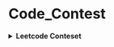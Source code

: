 # Code_Contest
<details> 
 <summary><b>Leetcode Conteset</b></summary> 

|Ranking| Contest| Score | Q1|Q2|Q3|Q4|Date|
| :-: | :-: | :-: | :-: | :-: | :-: | :-: | :-: |
| 12584 <br>/24578| [Weekly Contest 352](https://leetcode.com/contest/weekly-contest-352/) | 3 | [✅Q1(3)](https://leetcode.com/contest/weekly-contest-352/problems/longest-even-odd-subarray-with-threshold/)<br>0:51:50 | [❌Q2(4)](https://leetcode.com/contest/weekly-contest-352/problems/prime-pairs-with-target-sum/) | [❌Q3(5)](https://leetcode.com/contest/weekly-contest-352/problems/continuous-subarrays/) | [❌Q4(6)](https://leetcode.com/contest/weekly-contest-352/problems/sum-of-imbalance-numbers-of-all-subarrays/) |2023/07/02|
|10322 <br>/23570 | [Biweekly Contest 108](https://leetcode.com/contest/biweekly-contest-108)| 3 | [✅Q1(3)](https://leetcode.com/contest/biweekly-contest-108/problems/longest-alternating-subarray/)<br>1:19:21🐞9 | [❌Q2(4)](https://leetcode.com/contest/biweekly-contest-108/problems/relocate-marbles/) | [❌Q3(4)](https://leetcode.com/contest/biweekly-contest-108/problems/partition-string-into-minimum-beautiful-substrings/) | [Q❌4(5)](https://leetcode.com/contest/biweekly-contest-108/problems/number-of-black-blocks/) |2023/07/08|
| 7524 <br>/24190 | [Weekly Contest 353](https://leetcode.com/contest/weekly-contest-353) | 7 |  [✅Q1(3)](https://leetcode.com/contest/weekly-contest-353/problems/find-the-maximum-achievable-number/)<br>0:04:00| [✅Q2(4)](https://leetcode.com/contest/weekly-contest-353/problems/maximum-number-of-jumps-to-reach-the-last-index/)<br>0:27:10 | [❌Q3(5)](https://leetcode.com/contest/weekly-contest-353/problems/longest-non-decreasing-subarray-from-two-arrays/) | [❌Q4(5)](https://leetcode.com/contest/weekly-contest-353/problems/apply-operations-to-make-all-array-elements-equal-to-zero/) |2023/07/09|
| 15390 <br>/24477 | [Weekly Contest 354](https://leetcode.com/contest/weekly-contest-354) | 3 | [✅Q1(3)](https://leetcode.com/contest/weekly-contest-354/problems/sum-of-squares-of-special-elements/)<br>0:21:58 | [❌Q2(4)](https://leetcode.com/contest/weekly-contest-354/problems/maximum-beauty-of-an-array-after-applying-operation/) | [❌Q3(4)](https://leetcode.com/contest/weekly-contest-354/problems/minimum-index-of-a-valid-split/) | [❌Q4(6)](https://leetcode.com/contest/weekly-contest-354/problems/length-of-the-longest-valid-substring/) |2023/07/16|
| 9693 <br>/22176 |[Biweekly Contest 109](https://leetcode.com/contest/biweekly-contest-109) | 7 | [✅Q1(3)](https://leetcode.com/contest/biweekly-contest-109/problems/check-if-array-is-good/)<br>0:24:57 | [✅Q2(4)](https://leetcode.com/contest/biweekly-contest-109/problems/sort-vowels-in-a-string/)<br>0:33:25 | [❌Q3(5)](https://leetcode.com/contest/biweekly-contest-109/problems/visit-array-positions-to-maximize-score/) | [❌Q4(5)](https://leetcode.com/contest/biweekly-contest-109/problems/ways-to-express-an-integer-as-sum-of-powers/) |2023/07/22|
| 1615 <br>/24528| [Weekly Contest 355](https://leetcode.com/contest/weekly-contest-355)| 7 | [✅Q1(3)](https://leetcode.com/contest/weekly-contest-355/problems/split-strings-by-separator/)<br>0:04:14 | [✅Q2(4)](https://leetcode.com/contest/weekly-contest-355/problems/largest-element-in-an-array-after-merge-operations/)<br>0:11:48 | [❌Q3(6)](https://leetcode.com/contest/weekly-contest-355/problems/maximum-number-of-groups-with-increasing-length/) | [❌Q4(8)](https://leetcode.com/contest/weekly-contest-355/problems/count-paths-that-can-form-a-palindrome-in-a-tree/) |2023/07/23|
| 5799 <br>/26078 | [Weekly Contest 356](https://leetcode.com/contest/weekly-contest-356) | 7 | [✅Q1(3)](https://leetcode.com/contest/weekly-contest-356/problems/number-of-employees-who-met-the-target/)<br>0:01:39 | [✅Q2(4)](https://leetcode.com/contest/weekly-contest-356/problems/count-complete-subarrays-in-an-array/)<br>0:09:00 | [❌Q3(4)](https://leetcode.com/contest/weekly-contest-356/problems/shortest-string-that-contains-three-strings/) | [❌Q4(6)](https://leetcode.com/contest/weekly-contest-356/problems/count-stepping-numbers-in-range/) |2023/07/30|
| 7458 <br>/26375 | [Biweekly Contest 110](https://leetcode.com/contest/biweekly-contest-110) |7 | [✅Q1(3)](https://leetcode.com/contest/biweekly-contest-110/problems/account-balance-after-rounded-purchase/)<br>0:04:18🐞1 | [✅Q2(4)](https://leetcode.com/contest/biweekly-contest-110/problems/insert-greatest-common-divisors-in-linked-list/)<br>0:14:12 | [❌Q3(5)](https://leetcode.com/contest/biweekly-contest-110/problems/minimum-seconds-to-equalize-a-circular-array/) | [❌Q4(6)](https://leetcode.com/contest/biweekly-contest-110/problems/minimum-time-to-make-array-sum-at-most-x/) |2023/08/05|
| 3544 <br>/26749 |[Weekly Contest 357](https://leetcode.com/contest/weekly-contest-357)| 7 | [✅Q1(3)](https://leetcode.com/contest/weekly-contest-357/problems/faulty-keyboard/)<br>0:04:24 | [✅Q2(4)](https://leetcode.com/contest/weekly-contest-357/problems/check-if-it-is-possible-to-split-array/)<br>0:14:15🐞2 | [❌Q3(5)](https://leetcode.com/contest/weekly-contest-357/problems/find-the-safest-path-in-a-grid/) | [❌Q4(6)](https://leetcode.com/contest/weekly-contest-357/problems/maximum-elegance-of-a-k-length-subsequence/) |2023/08/06|

</details>
